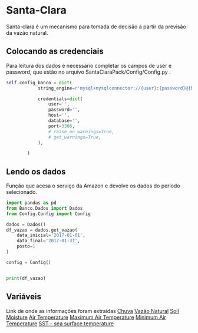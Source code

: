 # Santa-Clara

Santa-clara é um mecanismo para tomada de decisão a partir da previsão da vazão natural. 

## Colocando as credenciais

Para leitura dos dados é necessário completar os campos de user e password, que estão no arquivo SantaClaraPack/Config/Config.py .

```python
self.config_banco = dict(
            string_engine=r'mysql+mysqlconnector://{user}:{password}@{host}:{port}/{database}',

            credentials=dict(
                user='',
                password='',
                host='',
                database='',
                port=3306,
                # raise_on_warnings=True,
                # get_warnings=True,
            ),

        )
```

## Lendo os dados

Função que acesa o serviço da Amazon e devolve os dados do período selecionado.

```python
import pandas as pd
from Banco.Dados import Dados
from Config.Config import Config

dados = Dados()
df_vazao = dados.get_vazao(
    data_inicial='2017-01-01',
    data_final='2017-01-31',
    posto=1
)

config = Config()


print(df_vazao)
```

## Variáveis
Link de onde as informações foram extraidas
[Chuva](http://ftp.cptec.inpe.br/modelos/io/produtos/MERGE/)
[Vazão Natural](http://www.ons.org.br/)
[Soil Moisture](https://www.esrl.noaa.gov/psd/data/gridded/data.cpcsoil.html)
[Air Temperature](https://climatedataguide.ucar.edu/climate-data/global-surface-temperatures-best-berkeley-earth-surface-temperatures)
[Maximum Air Temperature](https://climatedataguide.ucar.edu/climate-data/global-surface-temperatures-best-berkeley-earth-surface-temperatures)
[Minimum Air Temperature](https://climatedataguide.ucar.edu/climate-data/global-surface-temperatures-best-berkeley-earth-surface-temperatures)
[SST - sea surface temperature](https://climatedataguide.ucar.edu/climate-data/global-surface-temperatures-best-berkeley-earth-surface-temperatures)
